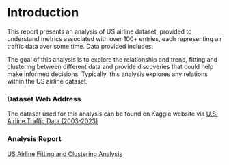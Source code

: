 # Introduction
This report presents an analysis of US airline dataset, provided to understand metrics associated with over 100+ entries, each representing air traffic data over some time. Data provided includes:

The goal of this analysis is to explore the relationship and trend, fitting and clustering between different data and provide discoveries that could help make informed decisions. Typically, this analysis explores any relations within the US airline dataset.


### Dataset Web Address
The dataset used for this analysis can be found on Kaggle website via [U.S. Airline Traffic Data (2003-2023)](https://www.kaggle.com/datasets/yyxian/u-s-airline-traffic-data)

### Analysis Report
[US Airline Fitting and Clustering Analysis]([https://www.kaggle.com/datasets/yyxian/u-s-airline-traffic-data](https://docs.google.com/document/d/10LrhE7oWwyOe2olWRognwZDa0x5fiOpm-EixTIpnUkc/edit?usp=sharing))


